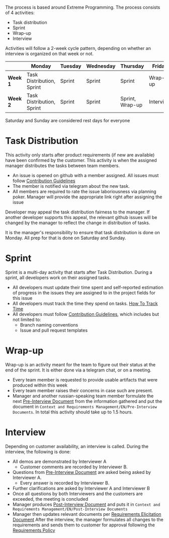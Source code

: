 The process is based around Extreme Programming. The process consists of 4 activities:
- Task distribution
- Sprint
- Wrap-up
- Interview

Activities will follow a 2-week cycle pattern, depending on whether an interview is organized on that week or not.

|            | Monday                    | Tuesday | Wednesday | Thursday        | Friday    |
| ---------- | ------------------------- | ------- | --------- | --------------- | --------- |
| **Week 1** | Task Distribution, Sprint | Sprint  | Sprint    | Sprint          | Wrap-up   |
| **Week 2** | Task Distribution, Sprint | Sprint  | Sprint    | Sprint, Wrap-up | Interview |

Saturday and Sunday are considered rest days for everyone 
# Task Distribution
This activity only starts after product requirements (if new are available) have been confirmed by the customer.
This activity is when the assigned manager distributes the tasks between team members.
- An issue is opened on github with a member assigned. All issues must follow [Contribution Guidelines](<../Configuration Management/Contribution Guidelines.md>)
- The member is notified via telegram about the new task.
- All members are required to rate the issue laboriousness via planning poker. Manager will provide the appropriate link right after assigning the issue

Developer may appeal the task distribution fairness to the manager. If another developer supports this appeal, the relevant github issues will be changed by the manager to reflect the change in distribution of tasks.

It is the manager's responsibility to ensure that task distribution is done on Monday. All prep for that is done on Saturday and Sunday.
# Sprint
Sprint is a multi-day activity that starts after Task Distribution. During a sprint, all developers work on their assigned tasks. 
- All developers must update their time spent and self-reported estimation of progress in the issues they are assigned to in the project fields for this issue
- All developers must track the time they spend on tasks. [How To Track Time](<../Project Tracking/How To Track Time.md>)
- All developers must follow [Contribution Guidelines](<../Configuration Management/Contribution Guidelines.md>), which includes but not limited to:
	- Branch naming conventions
	- Issue and pull request templates
# Wrap-up
Wrap-up is an activity meant for the team to figure out their status at the end of the sprint. It is either done via a telegram chat, or on a meeting.
- Every team member is requested to provide usable artifacts that were produced within this week
- Every team member raises their concerns in case such are present.
- Manager and another russian-speaking team member formulate the next [Pre-Interview Document](<../DocumentTemplates/RU/Pre-Interview Document.md>) from the information gathered and put the document in `Context and Requirements Management/EN/Pre-Interview Documents`.
In total this activity should take up to 1.5 hours.
# Interview
Depending on customer availability, an interview is called. During the interview, the following is done:
- All demos are demonstrated by Interviewer A
	- Customer comments are recorded by Interviewer B.
- Questions from [Pre-Interview Document](<../DocumentTemplates/RU/Pre-Interview Document.md>) are asked being asked by Interviewer A.
	- Every answer is recorded by Interviewer B.
- Further clarifications are asked by Interviewer A and Interviewer B
- Once all questions by both Interviewers and the customers are exceeded, the meeting is concluded
- Manager produces [Post-Interview Document](<../DocumentTemplates/EN/Post-Interview Document.md>) and puts it in `Context and Requirements Management/EN/Post-Interview Documents`
- Manager then updates relevant documents per [Requirements Elicitation Document](<../Context and Requirements Management/EN/Requirements Elicitation>)
After the interview, the manager formulates all changes to the requirements and sends them to customer for approval following the [Requirements Policy](<../Context and Requirements Management/EN/Requirements/Requirements Policy.md>)
